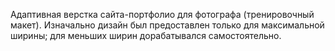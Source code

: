 Адаптивная верстка сайта-портфолио для фотографа (тренировочный макет). 
Изначально дизайн был предоставлен только для максимальной ширины; для меньших ширин дорабатывался самостоятельно.
